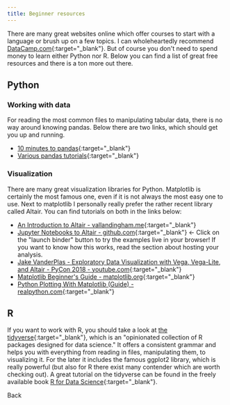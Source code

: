 ```yaml
---
title: Beginner resources
---
```

There are many great websites online which offer courses to start with a language or brush up on a few topics. I can wholeheartedly recommend [DataCamp.com](https://www.datacamp.com/home){:target="_blank"}. But of course you don't need to spend money to learn either Python nor R. Below you can find a list of great free resources and there is a ton more out there.

## Python
### Working with data
For reading the most common files to manipulating tabular data, there is no way around knowing pandas. Below there are two links, which should get you up and running.

* [10 minutes to pandas](https://pandas.pydata.org/pandas-docs/stable/10min.html){:target="_blank"}
* [Various pandas tutorials](https://pandas.pydata.org/pandas-docs/stable/tutorials.html){:target="_blank"}


### Visualization
There are many great visualization libraries for Python. Matplotlib is certainly the most famous one, even if it is not always the most easy one to use. Next to matplotlib I personally really prefer the rather recent library called Altair. You can find tutorials on both in the links below:

* [An Introduction to Altair - vallandingham.me](http://vallandingham.me/altair_intro.html){:target="_blank"}
* [Jupyter Notebooks to Altair - github.com](https://github.com/altair-viz/altair_notebooks){:target="_blank"} <- Click on the "launch binder" button to try the examples live in your browser! If you want to know how this works, read the section about hosting your analysis.
* [Jake VanderPlas - Exploratory Data Visualization with Vega, Vega-Lite, and Altair - PyCon 2018 - youtube.com](https://www.youtube.com/watch?v=ms29ZPUKxbU){:target="_blank"}
* [Matplotlib Beginner's Guide - matplotlib.org](https://matplotlib.org/users/beginner.html){:target="_blank"}
* [Python Plotting With Matplotlib (Guide) - realpython.com](https://realpython.com/python-matplotlib-guide/){:target="_blank"}

## R
If you want to work with R, you should take a look at [the tidyverse](https://www.tidyverse.org){:target="_blank"}, which is an "opinionated collection of R packages designed for data science." It offers a consistent grammar and helps you with everything from reading in files, manipulating them, to visualizing it. For the later it includes the famous ggplot2 library, which is really powerful (but also for R there exist many contender which are worth checking out). A great tutorial on the tidyverse can be found in the freely available book [R for Data Science](http://r4ds.had.co.nz/){:target="_blank"}.

<a onclick="window.history.back()">Back</a>